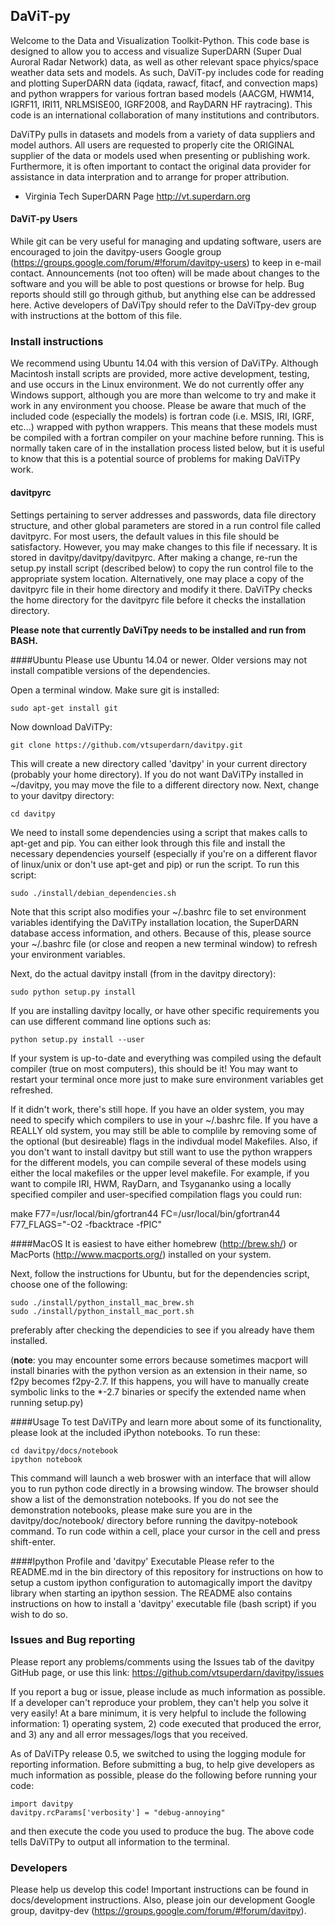 ## DaViT-py

Welcome to the Data and Visualization Toolkit-Python.  This code base is designed to allow you to access and visualize SuperDARN (Super Dual Auroral Radar Network) data, as well as other relevant space phyics/space weather data sets and models. As such, DaViT-py includes code for reading and plotting SuperDARN data (iqdata, rawacf, fitacf, and convection maps) and python wrappers for various fortran based models (AACGM, HWM14, IGRF11, IRI11, NRLMSISE00, IGRF2008, and RayDARN HF raytracing).  This code is an international collaboration of many institutions and contributors.

DaViTPy pulls in datasets and models from a variety of data suppliers and model authors.  All users are requested to properly cite the ORIGINAL supplier of the data or models used when presenting or publishing work.  Furthermore, it is often important to contact the original data provider for assistance in data interpration and to arrange for proper attribution.

*  Virginia Tech SuperDARN Page
http://vt.superdarn.org

#### DaViT-py Users

While git can be very useful for managing and updating software, users are encouraged to join the davitpy-users Google group (https://groups.google.com/forum/#!forum/davitpy-users) to keep in e-mail contact.  Announcements (not too often) will be made about changes to the software and you will be able to post questions or browse for help.  Bug reports should still go through github, but anything else can be addressed here.  Active developers of DaViTpy should refer to the DaViTpy-dev group with instructions at the bottom of this file.

### Install instructions

We recommend using Ubuntu 14.04 with this version of DaViTPy.  Although Macintosh install scripts are provided, more active development, testing, and use occurs in the Linux environment.  We do not currently offer any Windows support, although you are more than welcome to try and make it work in any environment you choose.  Please be aware that much of the included code (especially the models) is fortran code  (i.e. MSIS, IRI, IGRF, etc...) wrapped with python wrappers. This means that these models must be compiled with a fortran compiler on your machine before running.  This is normally taken care of in the installation process listed below, but it is useful to know that this is a potential source of problems for making DaViTPy work.

#### davitpyrc
Settings pertaining to server addresses and passwords, data file directory structure, and other global parameters are stored in a run control file called davitpyrc.  For most users, the default values in this file should be satisfactory.  However, you may make changes to this file if necessary.  It is stored in davitpy/davitpy/davitpyrc.  After making a change, re-run the setup.py install script (described below) to copy the run control file to the appropriate system location. Alternatively, one may place a copy of the davitpyrc file in their home directory and modify it there. DaViTPy checks the home directory for the davitpyrc file before it checks the installation directory.

**Please note that currently DaViTpy needs to be installed and run from BASH.**

####Ubuntu
Please use Ubuntu 14.04 or newer.  Older versions may not install compatible versions of the dependencies.

Open a terminal window.  Make sure git is installed:

    sudo apt-get install git

Now download DaViTPy:

    git clone https://github.com/vtsuperdarn/davitpy.git
    
This will create a new directory called 'davitpy' in your current directory (probably your home directory).  If you do not want DaViTPy installed in ~/davitpy, you may move the file to a different directory now.  Next, change to your davitpy directory:

    cd davitpy

We need to install some dependencies using a script that makes calls to apt-get and pip.  You can either look through this file and install the necessary dependencies yourself (especially if you're on a different flavor of linux/unix or don't use apt-get and pip) or run the script.  To run this script:

    sudo ./install/debian_dependencies.sh

Note that this script also modifies your ~/.bashrc file to set environment variables identifying the DaViTPy installation location, the SuperDARN database access information, and others.  Because of this, please source your ~/.bashrc file (or close and reopen a new terminal window) to refresh your environment variables.

Next, do the actual davitpy install (from in the davitpy directory):

    sudo python setup.py install
    
If you are installing davitpy locally, or have other specific requirements you can use different command line options such as:

    python setup.py install --user

If your system is up-to-date and everything was compiled using the default compiler (true on most computers), this should be it!  You may want to restart your terminal once more just to make sure environment variables get refreshed.

If it didn't work, there's still hope.  If you have an older system, you may need to specify which compilers to use in your ~/.bashrc file.  If you have a REALLY old system, you may still be able to complile by removing some of the optional (but desireable) flags in the indivdual model Makefiles.  Also, if you don't want to install davitpy but still want to use the python wrappers for the different models, you can compile several of these models using either the local makefiles or the upper level makefile.  For example, if you want to compile IRI, HWM, RayDarn, and Tsygananko using a locally specified compiler and user-specified compilation flags you could run:

make F77=/usr/local/bin/gfortran44 FC=/usr/local/bin/gfortran44 F77_FLAGS="-O2 -fbacktrace -fPIC"

####MacOS
It is easiest to have either homebrew (http://brew.sh/) or MacPorts (http://www.macports.org/) installed on your system.

Next, follow the instructions for Ubuntu, but for the dependencies script, choose one of the following:

    sudo ./install/python_install_mac_brew.sh
    sudo ./install/python_install_mac_port.sh

preferably after checking the dependicies to see if you already have them installed.

(**note**: you may encounter some errors because sometimes macport will install binaries with the python version as an extension in their name, so f2py becomes f2py-2.7. If this happens, you will have to manually create symbolic links to the *-2.7 binaries or specify the extended name when running setup.py)

####Usage
To test DaViTPy and learn more about some of its functionality, please look at the included iPython notebooks.  To run these:

    cd davitpy/docs/notebook
    ipython notebook

This command will launch a web broswer with an interface that will allow you to run python code directly in a browsing window.  The browser should show a list of the demonstration notebooks.  If you do not see the demonstration notebooks, please make sure you are in the davitpy/doc/notebook/ directory before running the davitpy-notebook command.  To run code within a cell, place your cursor in the cell and press shift-enter.

####Ipython Profile and 'davitpy' Executable
Please refer to the README.md in the bin directory of this repository for instructions on how to setup a custom ipython configuration to automagically import the davitpy library when starting an ipython session. The README also contains instructions on how to install a 'davitpy' executable file (bash script) if you wish to do so.

### Issues and Bug reporting
Please report any problems/comments using the Issues tab of the davitpy GitHub page, or use this link: https://github.com/vtsuperdarn/davitpy/issues

If you report a bug or issue, please include as much information as possible. If a developer can't reproduce your problem, they can't help you solve it very easily! At a bare minimum, it is very helpful to include the following information: 1) operating system, 2) code executed that produced the error, and 3) any and all error messages/logs that you received.

As of DaViTPy release 0.5, we switched to using the logging module for reporting information. Before submitting a bug, to help give developers as much information as possible, please do the following before running your code:

    import davitpy
    davitpy.rcParams['verbosity'] = "debug-annoying"

and then execute the code you used to produce the bug. The above code tells DaViTPy to output all information to the terminal.

###  Developers

Please help us develop this code!  Important instructions can be found in docs/development instructions.  Also, please join our development Google group, davitpy-dev (https://groups.google.com/forum/#!forum/davitpy).
